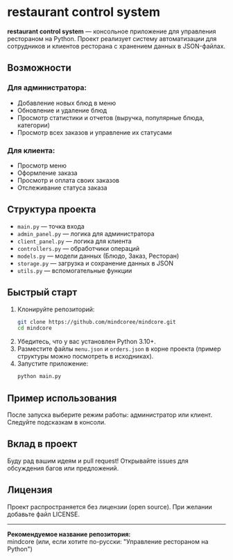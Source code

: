 # restaurant control system

**restaurant control system** — консольное приложение для управления рестораном на Python. Проект реализует систему автоматизации для сотрудников и клиентов ресторана с хранением данных в JSON-файлах.

## Возможности

### Для администратора:
- Добавление новых блюд в меню
- Обновление и удаление блюд
- Просмотр статистики и отчетов (выручка, популярные блюда, категории)
- Просмотр всех заказов и управление их статусами

### Для клиента:
- Просмотр меню
- Оформление заказа
- Просмотр и оплата своих заказов
- Отслеживание статуса заказа

## Структура проекта

- `main.py` — точка входа
- `admin_panel.py` — логика для администратора
- `client_panel.py` — логика для клиента
- `controllers.py` — обработчики операций
- `models.py` — модели данных (Блюдо, Заказ, Ресторан)
- `storage.py` — загрузка и сохранение данных в JSON
- `utils.py` — вспомогательные функции

## Быстрый старт

1. Клонируйте репозиторий:
    ```bash
    git clone https://github.com/mindcoree/mindcore.git
    cd mindcore
    ```
2. Убедитесь, что у вас установлен Python 3.10+.
3. Разместите файлы `menu.json` и `orders.json` в корне проекта (пример структуры можно посмотреть в исходниках).
4. Запустите приложение:
    ```bash
    python main.py
    ```

## Пример использования

После запуска выберите режим работы: администратор или клиент. Следуйте подсказкам в консоли.

## Вклад в проект

Буду рад вашим идеям и pull request! Открывайте issues для обсуждения багов или предложений.

## Лицензия

Проект распространяется без лицензии (open source). При желании добавьте файл LICENSE.

---

**Рекомендуемое название репозитория:**  
mindcore (или, если хотите по-русски: "Управление рестораном на Python")
